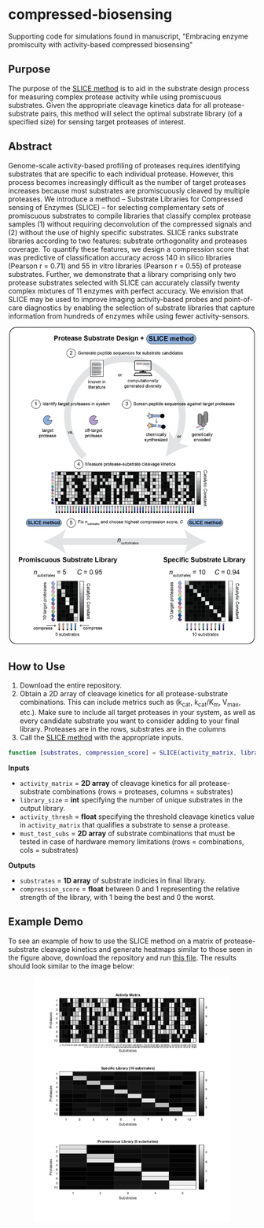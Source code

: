 # compressed-biosensing
Supporting code for simulations found in manuscript, "Embracing enzyme promiscuity with activity-based compressed biosensing"
 
## Purpose
The purpose of the [SLICE method](SLICE/SLICE.m) is to aid in the substrate design process for measuring complex protease activity while using promiscuous substrates. Given the appropriate cleavage kinetics data for all protease-substrate pairs, this method will select the optimal substrate library (of a specified size) for sensing target proteases of interest.

## Abstract
Genome-scale activity-based profiling of proteases requires identifying substrates that are specific to each individual protease. However, this process becomes increasingly difficult as the number of target proteases increases because most substrates are promiscuously cleaved by multiple proteases. We introduce a method – Substrate Libraries for Compressed sensing of Enzymes (SLICE) – for selecting complementary sets of promiscuous substrates to compile libraries that classify complex protease samples (1) without requiring deconvolution of the compressed signals and (2) without the use of highly specific substrates. SLICE ranks substrate libraries according to two features: substrate orthogonality and proteases coverage. To quantify these features, we design a compression score that was predictive of classification accuracy across 140 in silico libraries (Pearson r = 0.71) and 55 in vitro libraries (Pearson r = 0.55) of protease substrates. Further, we demonstrate that a library comprising only two protease substrates selected with SLICE can accurately classify twenty complex mixtures of 11 enzymes with perfect accuracy. We envision that SLICE may be used to improve imaging activity-based probes and point-of-care diagnostics by enabling the selection of substrate libraries that capture information from hundreds of enzymes while using fewer activity-sensors.

<p align = "center">
<img src="https://github.com/brandon-holt/compressed-biosensing/blob/main/Example/ReadMe/concept.png" width="500">
 </p>

## How to Use
1. Download the entire repository.
2. Obtain a 2D array of cleavage kinetics for all protease-substrate combinations. This can include metrics such as (k<sub>cat</sub>, k<sub>cat</sub>/K<sub>m</sub>, V<sub>max</sub>, etc.). Make sure to include all target proteases in your system, as well as every candidate substrate you want to consider adding to your final library. Proteases are in the rows, substrates are in the columns
3. Call the [SLICE method](SLICE/SLICE.m) with the appropriate inputs.
```matlab
function [substrates, compression_score] = SLICE(activity_matrix, library_size, activity_thresh, must_test_subs)
```
**Inputs**
+ ```activity_matrix``` = **2D array** of cleavage kinetics for all protease-substrate combinations (rows = proteases, columns = substrates)
+ ```library_size``` = **int** specifying the number of unique substrates in the output library.
+ ```activity_thresh``` = **float** specifying the threshold cleavage kinetics value in ```activity_matrix``` that qualifies a substrate to sense a protease.
+ ```must_test_subs``` = **2D array** of substrate combinations that must be tested in case of hardware memory limitations (rows = combinations, cols = substrates)

**Outputs**
+ ```substrates``` = **1D array** of substrate indicies in final library.
+ ```compression_score``` = **float** between 0 and 1 representing the relative strength of the library, with 1 being the best and 0 the worst.

## Example Demo
To see an example of how to use the SLICE method on a matrix of protease-substrate cleavage kinetics and generate heatmaps similar to those seen in the figure above, download the repository and run [this file](Example/run_this.m). The results should look similar to the image below:

<p align = "center">
<img src="https://github.com/brandon-holt/compressed-biosensing/blob/main/Example/ReadMe/heatmaps.png" width="400">
 </p>
